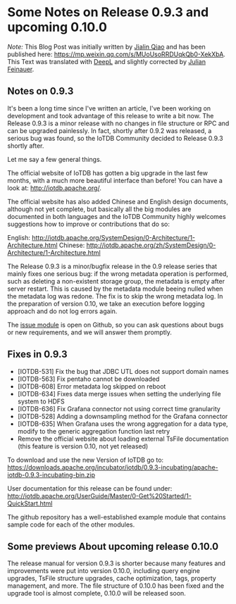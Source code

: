 <!--

    Licensed to the Apache Software Foundation (ASF) under one
    or more contributor license agreements.  See the NOTICE file
    distributed with this work for additional information
    regarding copyright ownership.  The ASF licenses this file
    to you under the Apache License, Version 2.0 (the
    "License"); you may not use this file except in compliance
    with the License.  You may obtain a copy of the License at
    
        http://www.apache.org/licenses/LICENSE-2.0
    
    Unless required by applicable law or agreed to in writing,
    software distributed under the License is distributed on an
    "AS IS" BASIS, WITHOUT WARRANTIES OR CONDITIONS OF ANY
    KIND, either express or implied.  See the License for the
    specific language governing permissions and limitations
    under the License.

-->

# Some Notes on Release 0.9.3 and upcoming 0.10.0

*Note:* This Blog Post was initially written by [Jialin Qiao](mailto:qjl16@mails.tsinghua.edu.cn) and has been published here: https://mp.weixin.qq.com/s/MUoUsoRRDUqkQb0-XekXbA.
This Text was translated with [DeepL](www.DeepL.com/Translator) and slightly corrected by [Julian Feinauer](mailto:jfeinauer@pragmaticminds.de).

## Notes on 0.9.3

It's been a long time since I've written an article, I've been working on development and took advantage of this release to write a bit now. The Release 0.9.3 is a minor release with no changes in file structure or RPC and can be upgraded painlessly. In fact, shortly after 0.9.2 was released, a serious bug was found, so the IoTDB Community decided to Release 0.9.3 shortly after.


Let me say a few general things.


The official website of IoTDB has gotten a big upgrade in the last few months, with a much more beautiful interface than before! You can have a look at: http://iotdb.apache.org/. 


The official website has also added Chinese and English design documents, although not yet complete, but basically all the big modules are documented in both languages and the IoTDB Community highly welcomes suggestions how to improve or contributions that do so:

English: http://iotdb.apache.org/SystemDesign/0-Architecture/1-Architecture.html
Chinese: http://iotdb.apache.org/zh/SystemDesign/0-Architecture/1-Architecture.html


The Release 0.9.3 is a minor/bugfix release in the 0.9 release series that mainly fixes one serious bug: if the wrong metadata operation is performed, such as deleting a non-existent storage group, the metadata is empty after server restart. This is caused by the metadata module beeing nulled when the metadata log was redone. The fix is to skip the wrong metadata log. In the preparation of version 0.10, we take an execution before logging approach and do not log errors again.

The [issue module](https://github.com/apache/incubator-iotdb/issues) is open on Github, so you can ask questions about bugs or new requirements, and we will answer them promptly.


## Fixes in 0.9.3

- [IOTDB-531] Fix the bug that JDBC UTL does not support domain names
- [IOTDB-563] Fix pentaho cannot be downloaded
- [IOTDB-608] Error metadata log skipped on reboot
- [IOTDB-634] Fixes data merge issues when setting the underlying file system to HDFS
- [IOTDB-636] Fix Grafana connector not using correct time granularity
- [IOTDB-528] Adding a downsampling method for the Grafana connector
- [IOTDB-635] When Grafana uses the wrong aggregation for a data type, modify to the generic aggregation function last retry
- Remove the official website about loading external TsFile documentation (this feature is version 0.10, not yet released)

To download and use the new Version of IoTDB go to: https://downloads.apache.org/incubator/iotdb/0.9.3-incubating/apache-iotdb-0.9.3-incubating-bin.zip

User documentation for this release can be found under: http://iotdb.apache.org/UserGuide/Master/0-Get%20Started/1-QuickStart.html

The github repository has a well-established example module that contains sample code for each of the other modules.


## Some previews About upcoming release 0.10.0

The release manual for version 0.9.3 is shorter because many features and improvements were put into version 0.10.0, including query engine upgrades, TsFile structure upgrades, cache optimization, tags, property management, and more. The file structure of 0.10.0 has been fixed and the upgrade tool is almost complete, 0.10.0 will be released soon.